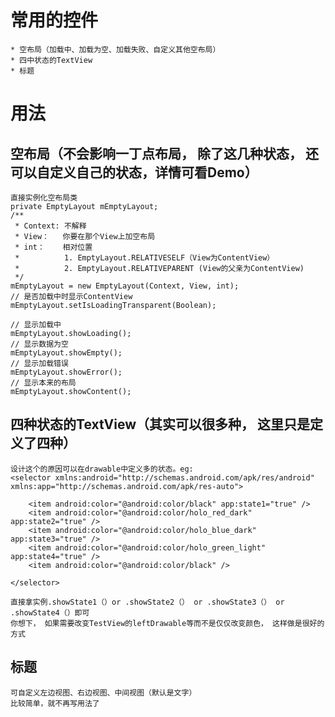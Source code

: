 # 常用的控件
	* 空布局（加载中、加载为空、加载失败、自定义其他空布局）
	* 四中状态的TextView
	* 标题

# 用法
## 空布局（不会影响一丁点布局， 除了这几种状态， 还可以自定义自己的状态，详情可看Demo）
	直接实例化空布局类
	private EmptyLayout mEmptyLayout;
	/**
	 * Context: 不解释
	 * View：   你要在那个View上加空布局
	 * int：    相对位置
	 *          1. EmptyLayout.RELATIVESELF（View为ContentView）
	 *          2. EmptyLayout.RELATIVEPARENT (View的父亲为ContentView)
	 */
	mEmptyLayout = new EmptyLayout(Context, View, int);
	// 是否加载中时显示ContentView
	mEmptyLayout.setIsLoadingTransparent(Boolean);
	
	// 显示加载中
    mEmptyLayout.showLoading();
	// 显示数据为空
    mEmptyLayout.showEmpty();
	// 显示加载错误
    mEmptyLayout.showError();
	// 显示本来的布局
    mEmptyLayout.showContent();

## 四种状态的TextView（其实可以很多种， 这里只是定义了四种）
	设计这个的原因可以在drawable中定义多的状态。eg:
	<selector xmlns:android="http://schemas.android.com/apk/res/android" xmlns:app="http://schemas.android.com/apk/res-auto">

	    <item android:color="@android:color/black" app:state1="true" />
	    <item android:color="@android:color/holo_red_dark" app:state2="true" />
	    <item android:color="@android:color/holo_blue_dark" app:state3="true" />
	    <item android:color="@android:color/holo_green_light" app:state4="true" />
	    <item android:color="@android:color/black" />

	</selector>

	直接拿实例.showState1（）or .showState2（） or .showState3（） or .showState4（）即可
	你想下， 如果需要改变TestView的leftDrawable等而不是仅仅改变颜色， 这样做是很好的方式

## 标题
	可自定义左边视图、右边视图、中间视图（默认是文字）
	比较简单，就不再写用法了